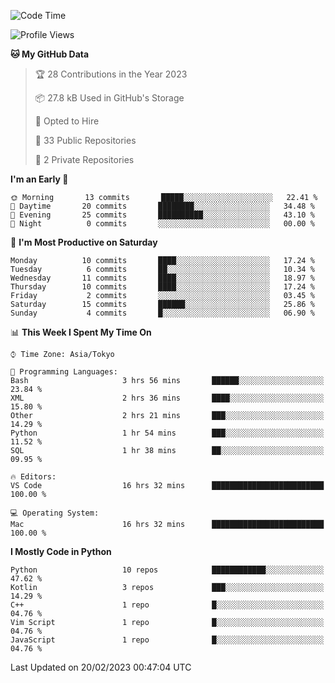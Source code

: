 <!--START_SECTION:waka-->
![Code Time](http://img.shields.io/badge/Code%20Time-585%20hrs%2012%20mins-blue)

![Profile Views](http://img.shields.io/badge/Profile%20Views-0-blue)

**🐱 My GitHub Data** 

> 🏆 28 Contributions in the Year 2023
 > 
> 📦 27.8 kB Used in GitHub's Storage 
 > 
> 💼 Opted to Hire
 > 
> 📜 33 Public Repositories 
 > 
> 🔑 2 Private Repositories  
 > 
**I'm an Early 🐤** 

```text
🌞 Morning       13 commits       █████░░░░░░░░░░░░░░░░░░░░   22.41 % 
🌆 Daytime       20 commits       ████████░░░░░░░░░░░░░░░░░   34.48 % 
🌃 Evening       25 commits       ██████████░░░░░░░░░░░░░░░   43.10 % 
🌙 Night          0 commits       ░░░░░░░░░░░░░░░░░░░░░░░░░   00.00 % 

```
📅 **I'm Most Productive on Saturday** 

```text
Monday          10 commits       ████░░░░░░░░░░░░░░░░░░░░░   17.24 % 
Tuesday          6 commits       ██░░░░░░░░░░░░░░░░░░░░░░░   10.34 % 
Wednesday       11 commits       ████░░░░░░░░░░░░░░░░░░░░░   18.97 % 
Thursday        10 commits       ████░░░░░░░░░░░░░░░░░░░░░   17.24 % 
Friday           2 commits       ░░░░░░░░░░░░░░░░░░░░░░░░░   03.45 % 
Saturday        15 commits       ██████░░░░░░░░░░░░░░░░░░░   25.86 % 
Sunday           4 commits       █░░░░░░░░░░░░░░░░░░░░░░░░   06.90 % 

```


📊 **This Week I Spent My Time On** 

```text
⌚︎ Time Zone: Asia/Tokyo

💬 Programming Languages: 
Bash                     3 hrs 56 mins       ██████░░░░░░░░░░░░░░░░░░░   23.84 % 
XML                      2 hrs 36 mins       ████░░░░░░░░░░░░░░░░░░░░░   15.80 % 
Other                    2 hrs 21 mins       ███░░░░░░░░░░░░░░░░░░░░░░   14.29 % 
Python                   1 hr 54 mins        ███░░░░░░░░░░░░░░░░░░░░░░   11.52 % 
SQL                      1 hr 38 mins        ██░░░░░░░░░░░░░░░░░░░░░░░   09.95 % 

🔥 Editors: 
VS Code                  16 hrs 32 mins      █████████████████████████   100.00 % 

💻 Operating System: 
Mac                      16 hrs 32 mins      █████████████████████████   100.00 % 

```

**I Mostly Code in Python** 

```text
Python                   10 repos            ████████████░░░░░░░░░░░░░   47.62 % 
Kotlin                   3 repos             ███░░░░░░░░░░░░░░░░░░░░░░   14.29 % 
C++                      1 repo              █░░░░░░░░░░░░░░░░░░░░░░░░   04.76 % 
Vim Script               1 repo              █░░░░░░░░░░░░░░░░░░░░░░░░   04.76 % 
JavaScript               1 repo              █░░░░░░░░░░░░░░░░░░░░░░░░   04.76 % 

```



 Last Updated on 20/02/2023 00:47:04 UTC
<!--END_SECTION:waka-->
